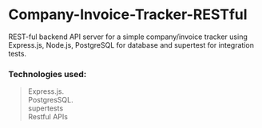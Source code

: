 # Company-Invoice-Tracker-RESTful

REST-ful backend API server for a simple company/invoice tracker using Express.js, Node.js, PostgreSQL for database and supertest for integration tests.
### Technologies used:  
> Express.js.  
> PostgresSQL.  
> supertests   
> Restful APIs

